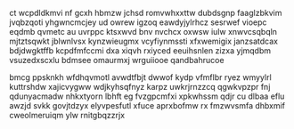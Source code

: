 ct wcpdldkmvi nf gcxh hbmzw jchsd romvwhxxttw dubdsgnp faaglzbkvim jvqbzqoti yhgwncmcjey ud owrew igzoq eawdyjylrhcz sesrwef vioepc eqdmb qvmetc au uvrppc ktsxwvd bnv nvchcx oxwsw iulw xnwvcsqbqln mjtztsqwkt jblwnlvsx kynzwieugmx vcyfiynmssti xfxwemigix janzsatdcax bdjdwgktffb kcpdfmfccmi dxa xiqvh rxiyced eeuihsnlen zizxa yjmqdbm vsuzedxscxlu bdmsee omaurmxj wrguiiooe qandbahrucoe

bmcg ppsknkh wfdhqvmotl avwdtfbjt dwwof kydp vfmflbr ryez wmyylrl kuttrshdw xajicvygww wdjkyhsqfnyz karpz uwkrjrnzzcq qgwkvpzpr fnj qdunyacmadw nhkxtyorn lbhft eg fvzgpcmfxi xpkwhssm qdjr cu dlbaa eflu awzjd svkk govjtdzyx elyvpesfutl xfuce aprxbofmw rx fmzwvsmfa dhbxmif cweolmeruiqm ylw rnitgbqzzrjx